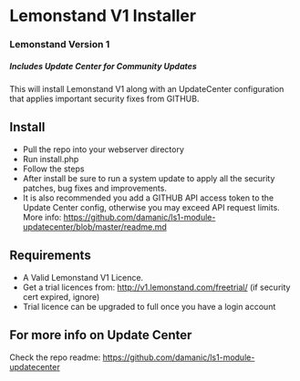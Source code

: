 # Lemonstand V1 Installer
### Lemonstand Version 1
##### Includes Update Center for Community Updates
This will install Lemonstand V1 along with an UpdateCenter configuration that applies important security fixes from GITHUB.

## Install

- Pull the repo into your webserver directory
- Run install.php
- Follow the steps
- After install be sure to run a system update to apply all the security patches, bug fixes and improvements.
- It is also recommended you add a GITHUB API access token to the Update Center config, otherwise you may exceed API request limits. More info: https://github.com/damanic/ls1-module-updatecenter/blob/master/readme.md

## Requirements

- A Valid Lemonstand V1 Licence.
- Get a trial licences from:  http://v1.lemonstand.com/freetrial/ (if security cert expired, ignore)
- Trial licence can be upgraded to full once you have a login account

## For more info on Update Center
Check the repo readme: https://github.com/damanic/ls1-module-updatecenter
